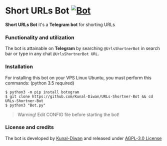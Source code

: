 # Short URLs Bot [![Bot](https://img.shields.io/badge/Telegram-@UrlsShortnerBot-red.svg?style=flat)](https://t.me/URLSSHORTNERBOT)
**Short URLs Bot** it's a **Telegram bot** for shorting URLs

### Functionality and utilization
The bot is attainable on **Telegram** by searching `@UrlsShortnerBot` in search bar or type in any chat `@UrlsShortnerBot URL`. 

### Installation
For installing this bot on your VPS Linux Ubuntu, you must perform this commands: (python 3.5 required)

    $ python3 -m pip install botogram
    $ git clone https://github.com/Kunal-Diwan/URLs-Shortner-Bot && cd URLs-Shortner-Bot
    $ python3 "Bot.py"

> Warning! Edit CONFIG file before starting the bot!

### License and credits
The bot is developed by [Kunal-Diwan](https://github.com/Kunal-Diwan) and released under [AGPL-3.0 License](https://github.com/Kunal-Diwan/URLs-Shortner-Bot/blob/master/LICENSE)
